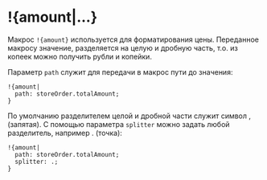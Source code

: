 # !{amount|...}


Макрос `!{amount}` используется для форматирования цены. Переданное макросу значение, разделяется на целую и дробную часть, т.о. из копеек можно получить рубли и копейки. 

Параметр `path` служит для передачи в макрос пути до значения:
```plain 
!{amount|
  path: storeOrder.totalAmount;
}
```

По умолчанию разделителем целой и дробной части служит символ , (запятая).
С помощью параметра `splitter` можно задать любой разделитель, например . (точка):
```plain 
!{amount|
  path: storeOrder.totalAmount; 
  splitter: .;
}
```